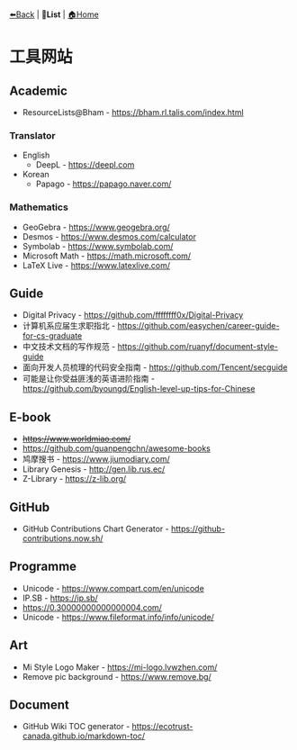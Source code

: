 [⬅️Back](../README.md) | **📝List** | [🏠Home](../README.md)

# 工具网站

##  Academic

- ResourceLists@Bham - <https://bham.rl.talis.com/index.html>

### Translator

- English
  - DeepL - <https://deepl.com>
- Korean
  - Papago - <https://papago.naver.com/>

### Mathematics

- GeoGebra - <https://www.geogebra.org/>
- Desmos - <https://www.desmos.com/calculator>
- Symbolab - <https://www.symbolab.com/>
- Microsoft Math - <https://math.microsoft.com/>
- LaTeX Live - <https://www.latexlive.com/>

## Guide

- Digital Privacy - <https://github.com/ffffffff0x/Digital-Privacy>
- 计算机系应届生求职指北 - <https://github.com/easychen/career-guide-for-cs-graduate>
- 中文技术文档的写作规范 - <https://github.com/ruanyf/document-style-guide>
- 面向开发人员梳理的代码安全指南 - <https://github.com/Tencent/secguide>
- 可能是让你受益匪浅的英语进阶指南 - <https://github.com/byoungd/English-level-up-tips-for-Chinese>

## E-book

- ~~<https://www.worldmiao.com/>~~
- <https://github.com/guanpengchn/awesome-books>
- 鸠摩搜书 - <https://www.jiumodiary.com/>
- Library Genesis - <http://gen.lib.rus.ec/>
- Z-Library - <https://z-lib.org/>

## GitHub

- GitHub Contributions Chart Generator - <https://github-contributions.now.sh/>

## Programme

- Unicode - <https://www.compart.com/en/unicode>
- IP.SB - <https://ip.sb/>
- <https://0.30000000000000004.com/>
- Unicode - <https://www.fileformat.info/info/unicode/>

## Art

- Mi Style Logo Maker - <https://mi-logo.lvwzhen.com/>
- Remove pic background - <https://www.remove.bg/>

## Document

- GitHub Wiki TOC generator - <https://ecotrust-canada.github.io/markdown-toc/>
